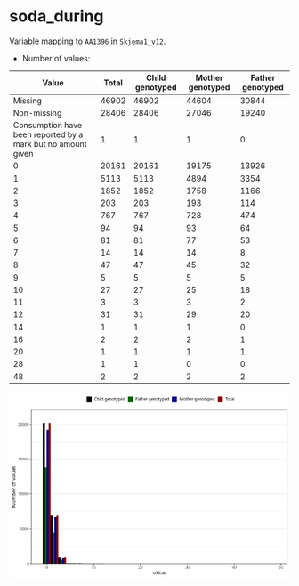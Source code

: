 # soda_during
Variable mapping to `AA1396` in `Skjema1_v12`.
- Number of values:

| Value | Total | Child genotyped | Mother genotyped | Father genotyped |
| ----- | ----- | --------------- | ---------------- | ---------------- |
| Missing | 46902 | 46902 | 44604 | 30844 |
| Non-missing | 28406 | 28406 | 27046 | 19240 |
| Consumption have been reported by a mark but no amount given | 1 | 1 | 1 |0 |
| 0 | 20161 | 20161 | 19175 | 13926 |
| 1 | 5113 | 5113 | 4894 | 3354 |
| 2 | 1852 | 1852 | 1758 | 1166 |
| 3 | 203 | 203 | 193 | 114 |
| 4 | 767 | 767 | 728 | 474 |
| 5 | 94 | 94 | 93 | 64 |
| 6 | 81 | 81 | 77 | 53 |
| 7 | 14 | 14 | 14 | 8 |
| 8 | 47 | 47 | 45 | 32 |
| 9 | 5 | 5 | 5 | 5 |
| 10 | 27 | 27 | 25 | 18 |
| 11 | 3 | 3 | 3 | 2 |
| 12 | 31 | 31 | 29 | 20 |
| 14 | 1 | 1 | 1 | 0 |
| 16 | 2 | 2 | 2 | 1 |
| 20 | 1 | 1 | 1 | 1 |
| 28 | 1 | 1 | 0 | 0 |
| 48 | 2 | 2 | 2 | 2 |



![](soda_during_n.png)



